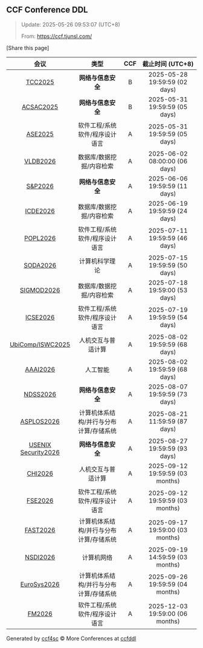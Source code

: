 
## CCF Conference DDL

> Update: 2025-05-26 09:53:07 (UTC+8)
>
> From: https://ccf.tjunsl.com/

<div id='share' onclick="share()">[Share this page]</div>
<span id="time" style="font-size:24px"></span>
<script>
function updateTime() {
  var time_str = "Now: " + (new Date()).toLocaleString();
  document.getElementById("time").innerHTML =  time_str;
}
setInterval(updateTime, 500);
function share() {
    if (!navigator.share) {
        alert("This feature is not supported in your browser.");
    } else {
        navigator.share({
            title: window.location.title,
            url: window.location.href,
            text: 'The Latest CCF Conference DDL Data.',
        });
    }
}
</script>


| 会议 | 类型 | CCF | 截止时间 (UTC+8) |
| :--: | :--: | :--: | :--: |
| [TCC2025](https://tcc.iacr.org/2025/) | **网络与信息安全** | B | 2025-05-28 19:59:59 (02 days) | 
| [ACSAC2025](https://www.acsac.org/) | **网络与信息安全** | B | 2025-05-31 19:59:59 (05 days) | 
| [ASE2025](https://conf.researchr.org/home/ase-2025) | 软件工程/系统软件/程序设计语言 | A | 2025-05-31 19:59:59 (05 days) | 
| [VLDB2026](https://www.vldb.org/2026/) | 数据库/数据挖掘/内容检索 | A | 2025-06-02 08:00:00 (06 days) | 
| [S&P2026](https://www.ieee-security.org/TC/SP2026/) | **网络与信息安全** | A | 2025-06-06 19:59:59 (11 days) | 
| [ICDE2026](https://icde2026.github.io/) | 数据库/数据挖掘/内容检索 | A | 2025-06-19 19:59:59 (24 days) | 
| [POPL2026](https://popl26.sigplan.org/) | 软件工程/系统软件/程序设计语言 | A | 2025-07-11 19:59:59 (46 days) | 
| [SODA2026](https://www.siam.org/conferences-events/siam-conferences/soda26/) | 计算机科学理论 | A | 2025-07-15 19:59:59 (50 days) | 
| [SIGMOD2026](https://2026.sigmod.org/) | 数据库/数据挖掘/内容检索 | A | 2025-07-18 19:59:00 (53 days) | 
| [ICSE2026](https://conf.researchr.org/home/icse-2026) | 软件工程/系统软件/程序设计语言 | A | 2025-07-19 19:59:59 (54 days) | 
| [UbiComp/ISWC2025](https://www.ubicomp.org/ubicomp-iswc-2025) | 人机交互与普适计算 | A | 2025-08-02 19:59:59 (68 days) | 
| [AAAI2026](https://aaai.org/conference/aaai/aaai-26/) | 人工智能 | A | 2025-08-02 19:59:59 (68 days) | 
| [NDSS2026](https://www.ndss-symposium.org/ndss2026/) | **网络与信息安全** | A | 2025-08-07 19:59:59 (73 days) | 
| [ASPLOS2026](https://www.asplos-conference.org/asplos2026/cfp/) | 计算机体系结构/并行与分布计算/存储系统 | A | 2025-08-21 11:59:59 (87 days) | 
| [USENIX Security2026](https://www.usenix.org/conference/usenixsecurity26) | **网络与信息安全** | A | 2025-08-27 19:59:59 (93 days) | 
| [CHI2026](https://chi2026.acm.org/) | 人机交互与普适计算 | A | 2025-09-12 19:59:59 (03 months) | 
| [FSE2026](https://conf.researchr.org/home/fse-2026) | 软件工程/系统软件/程序设计语言 | A | 2025-09-12 19:59:59 (03 months) | 
| [FAST2026](https://www.usenix.net/conference/fast26) | 计算机体系结构/并行与分布计算/存储系统 | A | 2025-09-17 19:59:00 (03 months) | 
| [NSDI2026](https://www.usenix.org/conference/nsdi26) | 计算机网络 | A | 2025-09-19 14:59:59 (03 months) | 
| [EuroSys2026](https://2026.eurosys.org/) | 计算机体系结构/并行与分布计算/存储系统 | A | 2025-09-26 19:59:59 (04 months) | 
| [FM2026](https://conf.researchr.org/home/fm-2026) | 软件工程/系统软件/程序设计语言 | A | 2025-12-03 19:59:00 (06 months) | 

Generated by [ccf4sc](https://github.com/WWILLV/ccf4sc/) © More Conferences at [ccfddl](https://ccfddl.top/)
